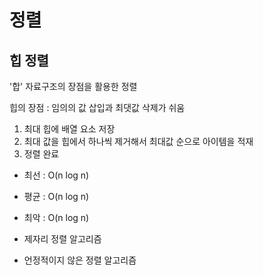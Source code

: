 # 정렬

## 힙 정렬

'합' 자료구조의 장점을 활용한 정렬

힙의 장점 : 임의의 값 삽입과 최댓값 삭제가 쉬움

1. 최대 힙에 배열 요소 저장
2. 최대 값을 힙에서 하나씩 제거해서 최대값 순으로 아이템을 적재
3. 정렬 완료

* 최선 : O(n log n)
* 평균 : O(n log n)
* 최악 : O(n log n)

* 제자리 정렬 알고리즘
* 언정적이지 않은 정렬 알고리즘
